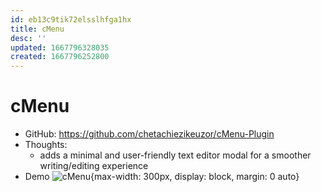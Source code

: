 ```yaml
---
id: eb13c9tik72elsslhfga1hx
title: cMenu
desc: ''
updated: 1667796328035
created: 1667796252800
---
```

# cMenu

- GitHub: https://github.com/chetachiezikeuzor/cMenu-Plugin
- Thoughts:
    - adds a minimal and user-friendly text editor modal for a smoother writing/editing experience
- Demo ![cMenu](https://raw.githubusercontent.com/chetachiezikeuzor/cMenu-Plugin/master/assets/cMenu.gif){max-width: 300px, display: block, margin: 0 auto}